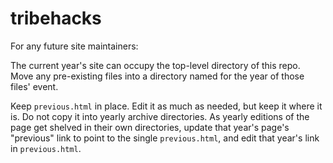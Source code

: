# tribehacks

For any future site maintainers:

The current year's site can occupy the top-level directory of this repo. Move any pre-existing files into a directory named for the year of those files' event.

Keep `previous.html` in place. Edit it as much as needed, but keep it where it is. Do not copy it into yearly archive directories. As yearly editions of the page get shelved in their own directories, update that year's page's "previous" link to point to the single `previous.html`, and edit that year's link in `previous.html`.